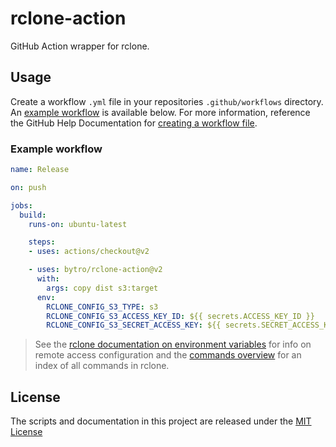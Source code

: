 # rclone-action

GitHub Action wrapper for rclone.

## Usage

Create a workflow `.yml` file in your repositories `.github/workflows` directory. An [example workflow](#example-workflow) is available below. For more information, reference the GitHub Help Documentation for [creating a workflow file](https://help.github.com/en/articles/configuring-a-workflow#creating-a-workflow-file).

### Example workflow

```yaml
name: Release

on: push

jobs:
  build:
    runs-on: ubuntu-latest

    steps:
    - uses: actions/checkout@v2

    - uses: bytro/rclone-action@v2
      with:
        args: copy dist s3:target
      env:
        RCLONE_CONFIG_S3_TYPE: s3
        RCLONE_CONFIG_S3_ACCESS_KEY_ID: ${{ secrets.ACCESS_KEY_ID }}
        RCLONE_CONFIG_S3_SECRET_ACCESS_KEY: ${{ secrets.SECRET_ACCESS_KEY }}
```

> See the [rclone documentation on environment variables](https://rclone.org/docs/#environment-variables) for info on remote access configuration and the [commands overview](https://rclone.org/commands/) for an index of all commands in rclone.

## License
The scripts and documentation in this project are released under the [MIT License](LICENSE)
